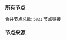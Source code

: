 ### 所有节点
合并节点总数: `5821`
[节点链接](https://github.com/rzhy1/33/raw/master/sub/sub_merge_base64.txt)

### 节点来源
